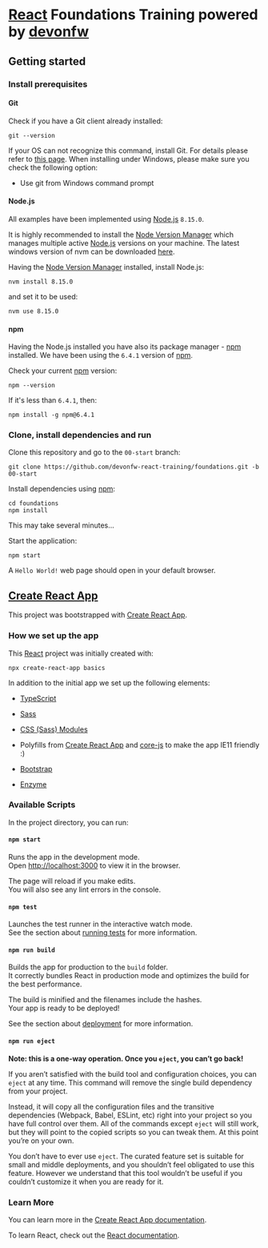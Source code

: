 # [React](https://reactjs.org/) Foundations Training powered by [devonfw](http://devonfw.com/)

## Getting started

### Install prerequisites

#### Git
Check if you have a Git client already installed:

```
git --version
```

If your OS can not recognize this command, install Git. For details please refer to [this page](http://git-scm.com).
When installing under Windows, please make sure you check the following option:

* Use git from Windows command prompt

#### Node.js

All examples have been implemented using [Node.js](https://nodejs.org/) `8.15.0`. 

It is highly recommended to install the [Node Version Manager](https://github.com/creationix/nvm) which manages multiple active
[Node.js](https://nodejs.org/) versions on your machine. The latest windows version of nvm can be downloaded [here](https://github.com/coreybutler/nvm-windows/releases/download/1.1.7/nvm-setup.zip).

Having the [Node Version Manager](https://github.com/creationix/nvm) installed, install Node.js:

```
nvm install 8.15.0
```

and set it to be used:

```
nvm use 8.15.0
```

#### npm

Having the Node.js installed you have also its package manager - [npm](https://www.npmjs.com/) installed. We have been using the `6.4.1` version of [npm](https://www.npmjs.com/).

Check your current [npm](https://www.npmjs.com/) version: 

```
npm --version
```

If it's less than `6.4.1`, then:

```
npm install -g npm@6.4.1
```

### Clone, install dependencies and run

Clone this repository and go to the `00-start` branch:
```
git clone https://github.com/devonfw-react-training/foundations.git -b 00-start
```

Install dependencies using [npm](https://www.npmjs.com/):
```
cd foundations
npm install
```
This may take several minutes...

Start the application:
```
npm start
```

A `Hello World!` web page should open in your default browser.

## [Create React App](https://github.com/facebook/create-react-app)

This project was bootstrapped with [Create React App](https://github.com/facebook/create-react-app).

### How we set up the app

This [React](https://reactjs.org/) project was initially created with:

```
npx create-react-app basics
``` 

In addition to the initial app we set up the following elements:

* [TypeScript](https://facebook.github.io/create-react-app/docs/adding-typescript)

* [Sass](https://facebook.github.io/create-react-app/docs/adding-a-sass-stylesheet)

* [CSS (Sass) Modules](https://facebook.github.io/create-react-app/docs/adding-a-css-modules-stylesheet)

* Polyfills from [Create React App](https://github.com/facebook/create-react-app/blob/master/packages/react-app-polyfill/README.md) and [core-js](https://github.com/zloirock/core-js) to make the app IE11 friendly :)

* [Bootstrap](https://getbootstrap.com/) 

* [Enzyme](https://facebook.github.io/create-react-app/docs/running-tests) 


### Available Scripts

In the project directory, you can run:

#### `npm start`

Runs the app in the development mode.<br>
Open [http://localhost:3000](http://localhost:3000) to view it in the browser.

The page will reload if you make edits.<br>
You will also see any lint errors in the console.

#### `npm test`

Launches the test runner in the interactive watch mode.<br>
See the section about [running tests](https://facebook.github.io/create-react-app/docs/running-tests) for more information.

#### `npm run build`

Builds the app for production to the `build` folder.<br>
It correctly bundles React in production mode and optimizes the build for the best performance.

The build is minified and the filenames include the hashes.<br>
Your app is ready to be deployed!

See the section about [deployment](https://facebook.github.io/create-react-app/docs/deployment) for more information.

#### `npm run eject`

**Note: this is a one-way operation. Once you `eject`, you can’t go back!**

If you aren’t satisfied with the build tool and configuration choices, you can `eject` at any time. This command will remove the single build dependency from your project.

Instead, it will copy all the configuration files and the transitive dependencies (Webpack, Babel, ESLint, etc) right into your project so you have full control over them. All of the commands except `eject` will still work, but they will point to the copied scripts so you can tweak them. At this point you’re on your own.

You don’t have to ever use `eject`. The curated feature set is suitable for small and middle deployments, and you shouldn’t feel obligated to use this feature. However we understand that this tool wouldn’t be useful if you couldn’t customize it when you are ready for it.

### Learn More

You can learn more in the [Create React App documentation](https://facebook.github.io/create-react-app/docs/getting-started).

To learn React, check out the [React documentation](https://reactjs.org/).
